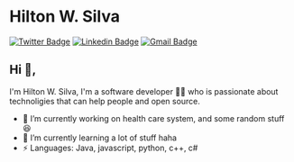 # Hilton W. Silva  
[![Twitter Badge](https://img.shields.io/badge/-@HiltonWS-1ca0f1?style=flat-square&labelColor=1ca0f1&logo=twitter&logoColor=white&link=https://twitter.com/HiltonWS)](https://twitter.com/HiltonWS) [![Linkedin Badge](https://img.shields.io/badge/-HiltonWS-blue?style=flat-square&logo=Linkedin&logoColor=white&link=https://www.linkedin.com/in/HiltonWS/)](https://www.linkedin.com/in/HiltonWS/)
[![Gmail Badge](https://img.shields.io/badge/-hilton@hiltonws.com-c14438?style=flat-square&logo=Gmail&logoColor=white&link=mailto:hilton@hiltonws.com)](mailto:hilton@hiltonws.com)

## Hi 👋, 
I'm Hilton W. Silva, I'm a software developer 👨‍💻 who is passionate about technoligies that can help people and open source.

- 🔭 I’m currently working on health care system, and some random stuff :satisfied:
- 🌱 I’m currently learning a lot of stuff haha
- ⚡ Languages: Java, javascript, python, c++, c#


